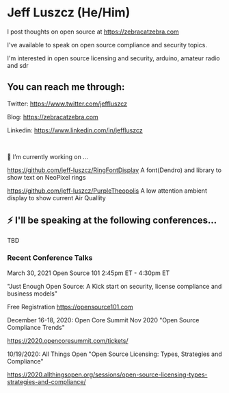 

# Jeff Luszcz (He/Him)

I post thoughts on open source at https://zebracatzebra.com 


I've available to speak on open source compliance and security topics.


I'm interested in open source licensing and security, arduino, amateur radio and sdr 



## You can reach me through:

Twitter:  https://www.twitter.com/jeffluszcz

Blog:     https://zebracatzebra.com

Linkedin: https://www.linkedin.com/in/jeffluszcz


 &nbsp;
 &nbsp;
  

🔭 I’m currently working on ...
  
  https://github.com/jeff-luszcz/RingFontDisplay A font(Dendro) and library to show text on NeoPixel rings
  
  https://github.com/jeff-luszcz/PurpleTheopolis A low attention ambient display to show current Air Quallity
  
## ⚡ I'll be speaking at the following conferences...


TBD


### Recent Conference Talks


March 30, 2021 Open Source 101 2:45pm ET - 4:30pm ET

"Just Enough Open Source: A Kick start on security, license compliance and business models"

Free Registration https://opensource101.com

December 16-18, 2020: Open Core Summit Nov 2020 "Open Source Compliance Trends" 

https://2020.opencoresummit.com/tickets/ 


10/19/2020: All Things Open "Open Source Licensing: Types, Strategies and Compliance"

https://2020.allthingsopen.org/sessions/open-source-licensing-types-strategies-and-compliance/ 


<!--
**jeff-luszcz/jeff-luszcz** is a ✨ _special_ ✨ repository because its `README.md` (this file) appears on your GitHub profile.

Here are some ideas to get you started:

- 🔭 I’m currently working on ...
- 🌱 I’m currently learning ...
- 👯 I’m looking to collaborate on ...
- 🤔 I’m looking for help with ...
- 💬 Ask me about ...
- 📫 How to reach me: ...
- 😄 Pronouns: ...
- ⚡ Fun fact: ...
-->
